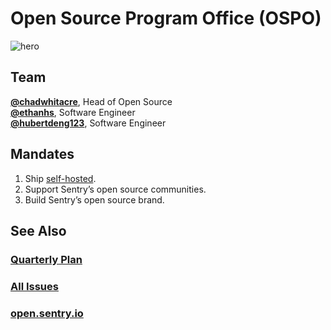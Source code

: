 # Open Source Program Office (OSPO)

![hero](https://user-images.githubusercontent.com/134455/181625952-19ba796b-6fe0-444c-8816-08e4232c3b39.jpg)

## Team

[**@chadwhitacre**](https://github.com/chadwhitacre), Head of Open Source  
[**@ethanhs**](https://github.com/ethanhs), Software Engineer  
[**@hubertdeng123**](https://github.com/hubertdeng123), Software Engineer

## Mandates

1. Ship [self-hosted](https://github.com/getsentry/self-hosted).
2. Support Sentry’s open source communities.
3. Build Sentry’s open source brand.

## See Also

### [Quarterly Plan](https://github.com/getsentry/team-ospo/issues/34)

### [All Issues](https://github.com/getsentry/team-ospo/issues) 

### [open.sentry.io](https://open.sentry.io/) 
